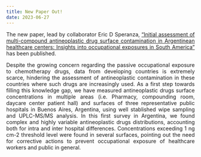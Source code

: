 ```yaml
---
title: New Paper Out!
date: 2023-06-27
---
```


The new paper, lead by collaborator Eric D Speranza, [“Initial assessment of multi-compound antineoplastic drug surface contamination in Argentinean healthcare centers: Insights into occupational exposures in South America”]( https://journals.sagepub.com/doi/abs/10.1177/10781552231188320) has been published. 

<!--more-->

Despite the growing concern regarding the passive occupational exposure to chemotherapy drugs, data from developing countries is extremely scarce, hindering the assessment of antineoplastic contamination in these countries where such drugs are increasingly used. As a first step towards filling this knowledge gap, we have measured antineoplastic drugs surface concentrations in multiple areas (i.e. Pharmacy, compounding room, daycare center patient hall) and surfaces of three representative public hospitals in Buenos Aires, Argentina, using well stablished wipe sampling and UPLC-MS/MS analysis. In this first survey in Argentina, we found complex and highly variable antineoplastic drugs distributions, accounting both for intra and inter hospital differences. Concentrations exceeding 1 ng cm-2 threshold level were found in several surfaces, pointing out the need for corrective actions to prevent occupational exposure of healthcare workers and public in general. 
<style>body {text-align: justify}</style>